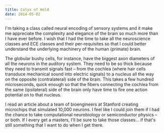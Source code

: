 ```yaml
---
title: Calyx of Held
date: 2014-05-02
---
```


I'm taking a class called neural encoding of sensory systems and it make me appreciate the complexity and elegance of the brain so much more than I have ever before. I wish that I had the time to take all the neuroscience classes and ECE classes and their per-requisites so that I could better understand the underlying machinery of the human (primate) brain.

The globular bushy cells, for instance, have the biggest axon diameters of all the neurons in the auditory system.  They need to be so thick because they need to transmit signals fast – from the cochlea (where hair cells transduce mechanical sound into electric signals) to a nucleus all the way on the opposite (contralateral) side of the brain. 
This takes a few hundred microseconds, quick enough so that the fibers connecting the cochlea from the same (ipsilateral) side of the brain only have time to fire one action potential on to that nucleus.

I read an article about a team of bioengineers at Stanford creating microchips that simulated 10,000 neurons. I feel like I could join them if I had the chance to take computational neurobiology or semiconductor physics – or both.  If I every get a masters, I'll be sure to take those classes... if that's still something that I want to do when I get there.
